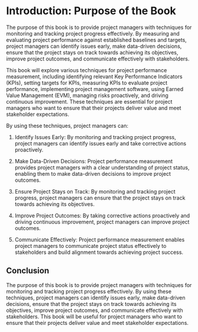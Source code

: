 Introduction: Purpose of the Book
=================================

The purpose of this book is to provide project managers with techniques for monitoring and tracking project progress effectively. By measuring and evaluating project performance against established baselines and targets, project managers can identify issues early, make data-driven decisions, ensure that the project stays on track towards achieving its objectives, improve project outcomes, and communicate effectively with stakeholders.

This book will explore various techniques for project performance measurement, including identifying relevant Key Performance Indicators (KPIs), setting targets for KPIs, measuring KPIs to evaluate project performance, implementing project management software, using Earned Value Management (EVM), managing risks proactively, and driving continuous improvement. These techniques are essential for project managers who want to ensure that their projects deliver value and meet stakeholder expectations.

By using these techniques, project managers can:

1. Identify Issues Early: By monitoring and tracking project progress, project managers can identify issues early and take corrective actions proactively.

2. Make Data-Driven Decisions: Project performance measurement provides project managers with a clear understanding of project status, enabling them to make data-driven decisions to improve project outcomes.

3. Ensure Project Stays on Track: By monitoring and tracking project progress, project managers can ensure that the project stays on track towards achieving its objectives.

4. Improve Project Outcomes: By taking corrective actions proactively and driving continuous improvement, project managers can improve project outcomes.

5. Communicate Effectively: Project performance measurement enables project managers to communicate project status effectively to stakeholders and build alignment towards achieving project success.

Conclusion
----------

The purpose of this book is to provide project managers with techniques for monitoring and tracking project progress effectively. By using these techniques, project managers can identify issues early, make data-driven decisions, ensure that the project stays on track towards achieving its objectives, improve project outcomes, and communicate effectively with stakeholders. This book will be useful for project managers who want to ensure that their projects deliver value and meet stakeholder expectations.
